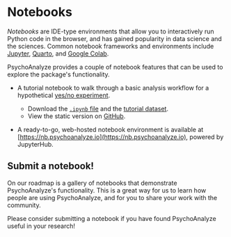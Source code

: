 # Notebooks

*Notebooks* are IDE-type environments that allow you to interactively run Python code in the browser, and has gained popularity in data science and the sciences. Common notebook frameworks and environments include [Jupyter](https://jupyter.org/), [Quarto](https://quarto.org/), and [Google Colab](https://colab.research.google.com/).

PsychoAnalyze provides a couple of notebook features that can be used to explore the package's functionality.

- A tutorial notebook to walk through a basic analysis workflow for a hypothetical [yes/no experiment](https://stats.stackexchange.com/questions/91326/simple-yes-no-question-uncertain-how-to-analyze-the-results).

    - Download the [`.ipynb` file](tutorial.ipynb) and the [tutorial dataset](tutorial_trials.csv).
    - View the static version on [GitHub](https://github.com/psychoanalyze/psychoanalyze/blob/main/docs/notebooks/tutorial.ipynb).

- A ready-to-go, web-hosted notebook environment is available at [https://nb.psychoanalyze.io](https://nb.psychoanalyze.io), powered by JupyterHub.

## Submit a notebook!

On our roadmap is a gallery of notebooks that demonstrate PsychoAnalyze's functionality. This is a great way for us to learn how people are using PsychoAnalyze, and for you to share your work with the community.

Please consider submitting a notebook if you have found PsychoAnalyze useful in your research!
